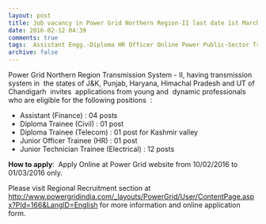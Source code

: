 ```yaml
---
layout: post
title: Job vacancy in Power Grid Northern Region-II last date 1st March-2016   
date: 2016-02-12 04:39
comments: true
tags:  Assistant Engg.-Diploma HR Officer Online Power Public-Sector Trainee 
archive: false
---
```

Power Grid Northern Region Transmission System - II, having transmission system in  the states of J&K, Punjab, Haryana, Himachal Pradesh and UT of Chandigarh  invites  applications from young and  dynamic professionals who are eligible for the following positions  :  

- Assistant (Finance) : 04 posts
- Diploma Trainee (Civil) : 01 post
- Diploma Trainee (Telecom) : 01 post for Kashmir valley
- Junior Officer Trainee (HR) : 01 post
- Junior Technician Trainee (Electrical) : 12 posts

**How to apply**:  Apply Online at Power Grid website from 10/02/2016 to 01/03/2016 only.

Please visit Regional Recruitment section at  <http://www.powergridindia.com/_layouts/PowerGrid/User/ContentPage.aspx?PId=166&LangID=English> for more information and online application form.




